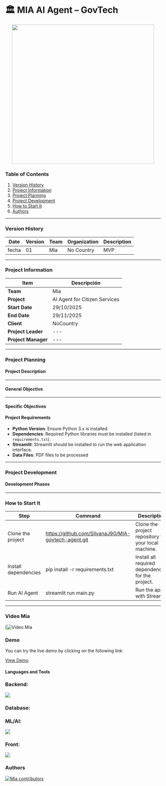 # 🏛️ MIA AI Agent – GovTech

<p align="center">
  <img width="460" height="450" src="">
</p>




### Table of Contents

1. [Version History](#version-history)
2. [Project Information](#project-information)
3. [Project Planning](#project-planning)
4. [Project Development](#project-development)
7. [How to Start It](#How-to-Start-It)
8. [Authors](#Authors)

---
### Version History


| Date      | Version | Team                             | Organization | Description                                              |
|------------|---------|-----------------------------------|--------------|----------------------------------------------------------|
| fecha |  01 |Mia| No Country| MVP |

---

### Project Information

| Item                  | Descripción                                |
|-----------------------|--------------------------------------------|
| **Team**            | Mia                       |
| **Project**          | AI Agent for Citizen Services            |
| **Start Date**   | 29/10/2025                                 |
| **End Date**   | 29/11/2025                                 |
| **Client**           | NoCountry                                  |
| **Project Leader** | ---                           |
| **Project Manager**   | ---                                |

---

### Project Planning

#### Project Description
---

#### General Objective
---

#### Specific Objectives

#### Project Requirements
- **Python Version**: Ensure Python 3.x is installed.
- **Dependencies**: Required Python libraries must be installed (listed in `requirements.txt`).
- **Streamlit**: Streamlit should be installed to run the web application interface.
- **Data Files**: PDF files to be processed 

---

### Project Development

#### Development Phases



---

### How to Start It
| Step                       | Command                                    | Description                                                             |
|----------------------------|--------------------------------------------|-------------------------------------------------------------------------|
| Clone the project       | https://github.com/SilvanaJ90/MIA-govtech-agent.git | Clone the project repository to your local machine.     |
| Install dependencies    | pip install -r requirements.txt                               | Install all required dependencies for the project.      |
| Run AI Agent       | streamlit run main.py                     | Run the app with Streamlit                                    |
---

### Video Mia

[![Video Mia]()


### Demo

You can try the live demo by clicking on the following link:

[View Demo]()

#### Languages and Tools

<h3 align="left">Backend:</h3>
<p align="left"> <a href="https://www.python.org" target="_blank" rel="noreferrer"> <img src="https://img.shields.io/badge/Python-FFD43B?style=for-the-badge&logo=python&logoColor=blue"/> </a> </p>

<h3 align="left">Database:</h3>
<p align="left">

<h3 align="left">ML/AI:</h3>
 <p align="left"><a href="https://www.langchain.com/" target="_blank" rel="noreferrer"> <img src="https://img.shields.io/badge/langchain-1C3C3C?style=for-the-badge&logo=langchain&logoColor=white"/> </a>


<h3 align="left">Front:</h3>
<a https://streamlit.io/" target="_blank" rel="noreferrer"> <img src="https://img.shields.io/badge/Streamlit-FF4B4B?style=for-the-badge&logo=Streamlit&logoColor=white"/> </a>

### Authors    

[![Mia contributors](https://contrib.rocks/image?repo=SilvanaJ90/MIA-govtech-agent)](https://github.com/SilvanaJ90/MIA-govtech-agent/graphs/contributors)
